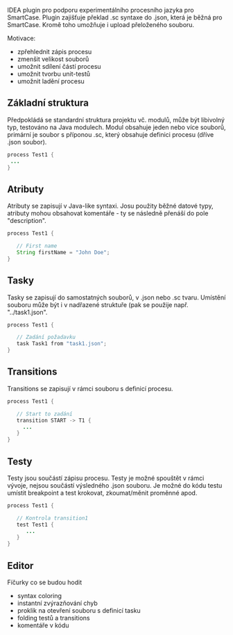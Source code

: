 IDEA plugin pro podporu experimentálního procesního jazyka pro SmartCase. Plugin zajišťuje překlad .sc syntaxe do .json, která je běžná pro SmartCase. Kromě toho umožňuje i upload přeloženého souboru.

Motivace:
* zpřehlednit zápis procesu
* zmenšit velikost souborů
* umožnit sdílení částí procesu
* umožnit tvorbu unit-testů
* umožnit ladění procesu

## Základní struktura 
Předpokládá se standardní struktura projektu vč. modulů, může být libivolný typ, testováno na Java modulech. 
Modul obsahuje jeden nebo více souborů, primární je soubor s příponou .sc, který obsahuje definici procesu 
(dříve .json soubor).

```java
process Test1 {
 ...   
}
```

## Atributy
Atributy se zapisují v Java-like syntaxi. Josu použity běžné datové typy, atributy mohou obsahovat komentáře - 
ty se následně přenáší do pole "description".

```java
process Test1 {

   // First name
   String firstName = "John Doe";
}
```

## Tasky
Tasky se zapisují do samostatných souborů, v .json nebo .sc tvaru. Umístění souboru může být i v nadřazené struktuře
(pak se použije např. "../task1.json".

```java 
process Test1 {

   // Zadání požadavku
   task Task1 from "task1.json";
}

```

## Transitions
Transitions se zapisují v rámci souboru s definicí procesu.  

```java 
process Test1 {

   // Start to zadání
   transition START -> T1 {
     ...
   }
}

```

## Testy
Testy jsou součástí zápisu procesu. Testy je možné spouštět v rámci vývoje, nejsou součástí výsledného .json souboru.
Je možné do kódu testu umístit breakpoint a test krokovat, zkoumat/měnit proměnné apod.

```java 
process Test1 {

   // Kontrola transition1 
   test Test1 {
      ...
   }
}

```

## Editor
Fíčurky co se budou hodit
* syntax coloring
* instantní zvýrazňování chyb
* proklik na otevření souboru s definicí tasku
* folding testů a transitions
* komentáře v kódu
